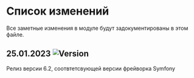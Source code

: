 # Список изменений

Все заметные изменения в модуле будут задокументированы в этом файле.

## 25.01.2023 ![Version](https://img.shields.io/badge/version-v6.2.0-blue)

Релиз версии 6.2, соотвтетсвующей версии фрейворка Symfony